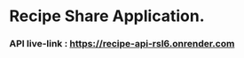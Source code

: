 # Recipe Share Application.

### API live-link : https://recipe-api-rsl6.onrender.com

```Application for cooking recipe

```
